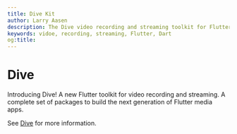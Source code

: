 ```yaml
---
title: Dive Kit
author: Larry Aasen
description: The Dive video recording and streaming toolkit for Flutter.
keywords: vidoe, recording, streaming, Flutter, Dart
og:title: 
---
```


# Dive

Introducing Dive! A new Flutter toolkit for video recording and streaming.
A complete set of packages to build the next generation of Flutter media apps.

See [Dive](https://pub.dev/packages/dive) for more information.